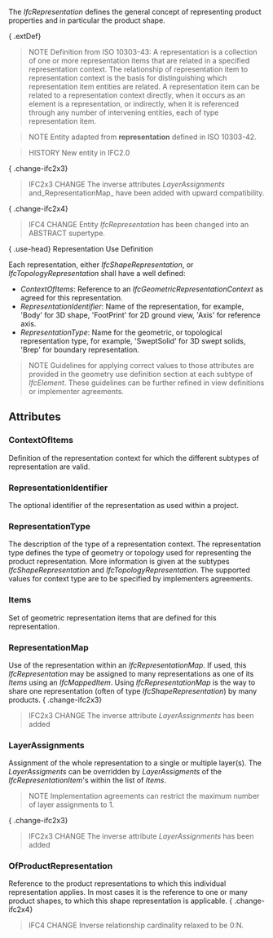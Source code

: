 The _IfcRepresentation_ defines the general concept of representing product properties and in particular the product shape.

<!-- end of short definition -->


{ .extDef}
> NOTE Definition from ISO 10303-43:
> A representation is a collection of one or more representation items that are related in a specified representation context. The relationship of representation item to representation context is the basis for distinguishing which representation item entities are related. A representation item can be related to a representation context directly, when it occurs as an element is a representation, or indirectly, when it is referenced through any number of intervening entities, each of type representation item.

> NOTE Entity adapted from **representation** defined in ISO 10303-42.

> HISTORY New entity in IFC2.0

{ .change-ifc2x3}
> IFC2x3 CHANGE The inverse attributes _LayerAssignments_ and_RepresentationMap_ have been added with upward compatibility.

{ .change-ifc2x4}
> IFC4 CHANGE Entity _IfcRepresentation_ has been changed into an ABSTRACT supertype.

{ .use-head}
Representation Use Definition

Each representation, either _IfcShapeRepresentation_, or _IfcTopologyRepresentation_ shall have a well defined:

* _ContextOfItems_: Reference to an _IfcGeometricRepresentationContext_ as agreed for this representation.
* _RepresentationIdentifier_: Name of the representation, for example, 'Body' for 3D shape, 'FootPrint' for 2D ground view, 'Axis' for reference axis.
* _RepresentationType_: Name for the geometric, or topological representation type, for example, 'SweptSolid' for 3D swept solids, 'Brep' for boundary representation.

> NOTE Guidelines for applying correct values to those attributes are provided in the geometry use definition section at each subtype of _IfcElement_. These guidelines can be further refined in view definitions or implementer agreements.

## Attributes

### ContextOfItems
Definition of the representation context for which the different subtypes of representation are valid.

### RepresentationIdentifier
The optional identifier of the representation as used within a project.

### RepresentationType
The description of the type of a representation context. The representation type defines the type of geometry or topology used for representing the product representation. More information is given at the subtypes _IfcShapeRepresentation_ and _IfcTopologyRepresentation_.
The supported values for context type are to be specified by implementers agreements.

### Items
Set of geometric representation items that are defined for this representation.

### RepresentationMap
Use of the representation within an _IfcRepresentationMap_. If used, this _IfcRepresentation_ may be assigned to many representations as one of its _Items_ using an _IfcMappedItem_. Using _IfcRepresentationMap_ is the way to share one representation (often of type _IfcShapeRepresentation_) by many products.
{ .change-ifc2x3}
> IFC2x3 CHANGE The inverse attribute _LayerAssignments_ has been added

### LayerAssignments
Assignment of the whole representation to a single or multiple layer(s). The _LayerAssigments_ can be overridden by _LayerAssigments_ of the _IfcRepresentationItem_'s within the list of _Items_.
> NOTE Implementation agreements can restrict the maximum number of layer assignments to 1.

{ .change-ifc2x3}
> IFC2x3 CHANGE The inverse attribute _LayerAssignments_ has been added

### OfProductRepresentation
Reference to the product representations to which this individual representation applies. In most cases it is the reference to one or many product shapes, to which this shape representation is applicable.
{ .change-ifc2x4}
> IFC4 CHANGE Inverse relationship cardinality relaxed to be 0:N.
